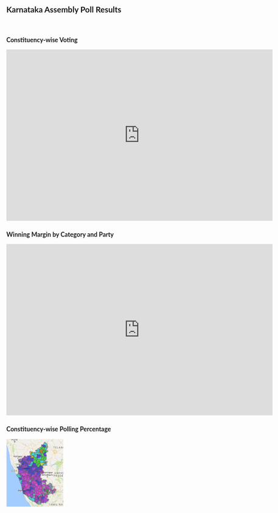 <style>
body {
    font-family: "Lato", sans-serif;
    transition: background-color .5s;
}

</style>
 
<body>

<h2>Karnataka Assembly Poll Results</h2><br>
<h3>Constituency-wise Voting</h3>
<iframe width="700" height="450" src="http://www.google.com" frameborder="0" style="border:0" allowfullscreen></iframe>

<h3>Winning Margin by Category and Party</h3>
<iframe width="700" height="450" src="https://datastudio.google.com/reporting/0B3XRb21GCZvLNE13bG1IamU3S2s/page/2WMJ" frameborder="0" style="border:0" allowfullscreen></iframe>

   <br>
<h3>Constituency-wise Polling Percentage </h3>
<a target="_blank" href="./ka_poll.html">
  <img src="./ka_polls.png" alt="Forest" style="width:150px">
    
<script>
  (function(i,s,o,g,r,a,m){i['GoogleAnalyticsObject']=r;i[r]=i[r]||function(){
  (i[r].q=i[r].q||[]).push(arguments)},i[r].l=1*new Date();a=s.createElement(o),
  m=s.getElementsByTagName(o)[0];a.async=1;a.src=g;m.parentNode.insertBefore(a,m)
  })(window,document,'script','https://www.google-analytics.com/analytics.js','ga');

  ga('create', 'UA-96169856-1', 'auto');
  ga('send', 'pageview');

</script>



